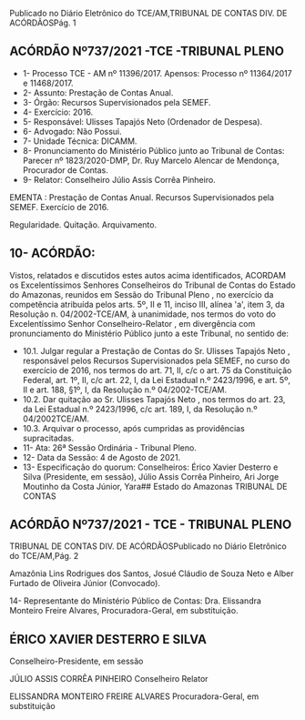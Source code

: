 Publicado  no  Diário  Eletrônico do TCE/AM,TRIBUNAL DE CONTAS DIV. DE ACÓRDÃOSPág. 1

## ACÓRDÃO Nº737/2021 -TCE -TRIBUNAL PLENO

- 1- Processo TCE - AM nº 11396/2017. Apensos: Processo nº  11364/2017 e 11468/2017.
- 2- Assunto: Prestação de Contas Anual.
- 3- Órgão: Recursos Supervisionados pela SEMEF.
- 4- Exercício: 2016.
- 5- Responsável: Ulisses Tapajós Neto (Ordenador de Despesa).
- 6- Advogado: Não Possui.
- 7- Unidade Técnica: DICAMM.
- 8- Pronunciamento  do  Ministério  Público  junto  ao  Tribunal  de  Contas: Parecer  nº 1823/2020-DMP, Dr. Ruy Marcelo Alencar de Mendonça, Procurador de Contas.
- 9- Relator: Conselheiro Júlio Assis Corrêa Pinheiro.

EMENTA : Prestação  de  Contas  Anual.  Recursos Supervisionados pela SEMEF. Exercício de 2016.

Regularidade. Quitação. Arquivamento.

## 10-  ACÓRDÃO:

Vistos, relatados e discutidos estes autos acima identificados, ACORDAM os Excelentíssimos Senhores Conselheiros do Tribunal de Contas do Estado do Amazonas, reunidos em Sessão do Tribunal Pleno , no exercício da competência atribuída pelos arts. 5º, II e 11, inciso III, alínea 'a', item 3, da Resolução n. 04/2002-TCE/AM, à unanimidade, nos termos do voto do Excelentíssimo Senhor Conselheiro-Relator , em divergência com pronunciamento do Ministério Público junto a este Tribunal, no sentido de:

- 10.1.  Julgar  regular a  Prestação  de  Contas  do Sr.  Ulisses  Tapajós  Neto , responsável  pelos  Recursos  Supervisionados  pela  SEMEF,  no  curso  do exercício de 2016, nos termos do art. 71, II, c/c o art. 75 da Constituição Federal, art. 1º, II, c/c art. 22, I, da Lei Estadual n.º 2423/1996, e art. 5º, II e art. 188, §1º, I, da Resolução n.º 04/2002-TCE/AM.
- 10.2.  Dar quitação ao Sr. Ulisses Tapajós Neto , nos termos do art. 23, da Lei Estadual  n.º  2423/1996,  c/c  art.  189,  I,  da  Resolução  n.º  04/2002TCE/AM.
- 10.3.  Arquivar o processo, após cumpridas as providências supracitadas.
- 11-  Ata: 26ª Sessão Ordinária - Tribunal Pleno.
- 12-  Data da Sessão: 4 de Agosto de 2021.
- 13-  Especificação do quorum: Conselheiros: Érico Xavier Desterro e Silva (Presidente, em  sessão),  Júlio  Assis  Corrêa  Pinheiro,  Ari  Jorge  Moutinho  da  Costa  Júnior,  Yara## Estado do Amazonas TRIBUNAL DE CONTAS

## ACÓRDÃO Nº737/2021 - TCE - TRIBUNAL PLENO

TRIBUNAL DE CONTAS DIV. DE ACÓRDÃOSPublicado  no  Diário  Eletrônico do TCE/AM,Pág. 2

Amazônia Lins Rodrigues dos Santos, Josué Cláudio de Souza Neto e Alber Furtado de Oliveira Júnior (Convocado).

14-  Representante do Ministério Público de Contas: Dra. Elissandra Monteiro Freire Alvares, Procuradora-Geral, em substituição.

## ÉRICO XAVIER DESTERRO E SILVA

Conselheiro-Presidente, em sessão

JÚLIO ASSIS CORRÊA PINHEIRO Conselheiro Relator

ELISSANDRA MONTEIRO FREIRE ALVARES Procuradora-Geral, em substituição